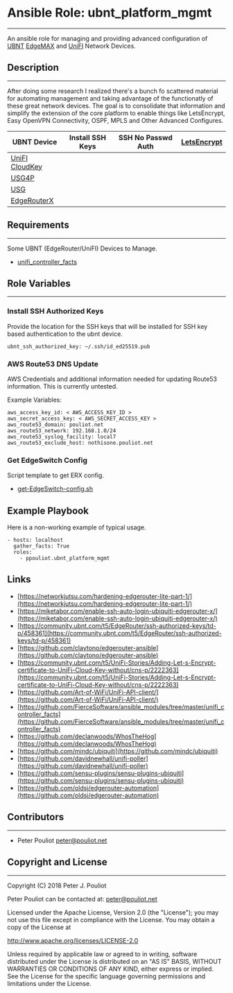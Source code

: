 # Ansible Role: ubnt_platform_mgmt
------------------

An ansible role for managing and providing advanced configuration of [UBNT](https://ubnt.com) [EdgeMAX](https://www.ubnt.com/products/#edgemax) and [UniFI](https://www.ubnt.com/products/#unifi) Network Devices.

## Description
--------------

After doing some research I realized there's a bunch fo scattered material for automating management and taking advantage of the functionatly of these great network devices.
The goal is to consolidate that information and simplify the extension of the core platform to enable things like LetsEncrypt, Easy OpenVPN Connectivity, OSPF, MPLS and Other Advanced Configures.


| UBNT Device | Install SSH Keys | SSH No Passwd Auth | [LetsEncrypt](https://letsencrypt.org) |
| --- | --- | --- | --- |
| [UniFI CloudKey](https://www.ubnt.com/unifi/unifi-cloud-key/) | | | |
| [USG4P](https://www.ubnt.com/unifi-routing/unifi-security-gateway-pro-4/) | | | |
| [USG](https://www.ubnt.com/unifi-routing/usg/) | | | |
| [EdgeRouterX](https://www.ubnt.com/edgemax/edgerouter-x/) | | | |


## Requirements
------------------

Some UBNT (EdgeRouter/UniFI) Devices to Manage. 

* [unifi_controller_facts](https://github.com/ppouliot/ansible_module-unifi_controller_facts)


## Role Variables
------------------

### Install SSH Authorized Keys
Provide the location for the SSH keys that will be installed for SSH key based authentication to the ubnt device.

```
ubnt_ssh_authorized_key: ~/.ssh/id_ed25519.pub
```

### AWS Route53 DNS Update

AWS Credentials and additional information needed for updating Route53 information.
This is currently untested.

Example Variables:

```
aws_access_key_id: < AWS_ACCESS_KEY_ID >
aws_secret_access_key: < AWS_SECRET_ACCESS_KEY >
aws_route53_domain: pouliot.net
aws_route53_network: 192.168.1.0/24
aws_route53_syslog_facility: local7
aws_route53_exclude_host: nothisone.pouliot.net

```
### Get EdgeSwitch Config
Script template to get ERX config.
* [get-EdgeSwitch-config.sh](templates/get-EdgeSwitch-config.sh.j2)

## Example Playbook
Here is a non-working  example of typical usage.


```
- hosts: localhost
  gather_facts: True
  roles:
    - ppouliot.ubnt_platform_mgmt
```

## Links
* [https://networkjutsu.com/hardening-edgerouter-lite-part-1/](https://networkjutsu.com/hardening-edgerouter-lite-part-1/)
* [https://miketabor.com/enable-ssh-auto-login-ubiquiti-edgerouter-x/](https://miketabor.com/enable-ssh-auto-login-ubiquiti-edgerouter-x/)
* [https://community.ubnt.com/t5/EdgeRouter/ssh-authorized-keys/td-p/458361](https://community.ubnt.com/t5/EdgeRouter/ssh-authorized-keys/td-p/458361)
* [https://github.com/claytono/edgerouter-ansible](https://github.com/claytono/edgerouter-ansible)
* [https://community.ubnt.com/t5/UniFi-Stories/Adding-Let-s-Encrypt-certificate-to-UniFi-Cloud-Key-without/cns-p/2222363](https://community.ubnt.com/t5/UniFi-Stories/Adding-Let-s-Encrypt-certificate-to-UniFi-Cloud-Key-without/cns-p/2222363)
* [https://github.com/Art-of-WiFi/UniFi-API-client/](https://github.com/Art-of-WiFi/UniFi-API-client/)
* [https://github.com/FierceSoftware/ansible_modules/tree/master/unifi_controller_facts](https://github.com/FierceSoftware/ansible_modules/tree/master/unifi_controller_facts)
* [https://github.com/declanwoods/WhosTheHog](https://github.com/declanwoods/WhosTheHog)
* [https://github.com/mindc/ubiquiti](https://github.com/mindc/ubiquiti)
* [https://github.com/davidnewhall/unifi-poller](https://github.com/davidnewhall/unifi-poller)
* [https://github.com/sensu-plugins/sensu-plugins-ubiquiti](https://github.com/sensu-plugins/sensu-plugins-ubiquiti)
* [https://github.com/oldsj/edgerouter-automation](https://github.com/oldsj/edgerouter-automation)

## Contributors
------------

 * Peter Pouliot <peter@pouliot.net>

## Copyright and License
---------------------

Copyright (C) 2018 Peter J. Pouliot

Peter Pouliot can be contacted at: peter@pouliot.net

Licensed under the Apache License, Version 2.0 (the "License");
you may not use this file except in compliance with the License.
You may obtain a copy of the License at

  http://www.apache.org/licenses/LICENSE-2.0

Unless required by applicable law or agreed to in writing, software
distributed under the License is distributed on an "AS IS" BASIS,
WITHOUT WARRANTIES OR CONDITIONS OF ANY KIND, either express or implied.
See the License for the specific language governing permissions and
limitations under the License.
